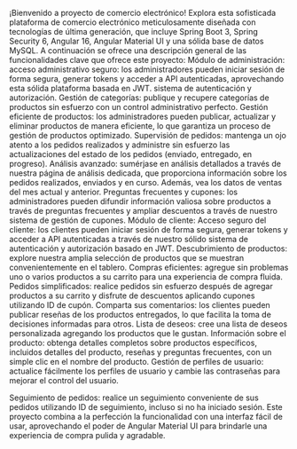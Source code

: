 ¡Bienvenido a proyecto de comercio electrónico!
Explora esta sofisticada plataforma de comercio electrónico meticulosamente diseñada con tecnologías de última generación,
que incluye Spring Boot 3, Spring Security 6, Angular 16, Angular Material UI y una sólida base de datos MySQL.
A continuación se ofrece una descripción general de las funcionalidades clave que ofrece este proyecto: Módulo de administración: 
acceso administrativo seguro: los administradores pueden iniciar sesión de forma segura, generar tokens y acceder a API autenticadas, aprovechando esta sólida plataforma basada en JWT. 
sistema de autenticación y autorización. 
Gestión de categorías: publique y recupere categorías de productos sin esfuerzo con un control administrativo perfecto. 
Gestión eficiente de productos: los administradores pueden publicar, actualizar y eliminar productos de manera eficiente, lo que garantiza un proceso de gestión de productos optimizado. 
Supervisión de pedidos: mantenga un ojo atento a los pedidos realizados y administre sin esfuerzo las actualizaciones del estado de los pedidos (enviado, entregado, en progreso). 
Análisis avanzado: sumérjase en análisis detallados a través de nuestra página de análisis dedicada, que proporciona información sobre los pedidos realizados, enviados y en curso. 
Además, vea los datos de ventas del mes actual y anterior. 
Preguntas frecuentes y cupones: los administradores pueden difundir información valiosa sobre productos a través de preguntas frecuentes y ampliar descuentos a través de nuestro sistema de gestión de cupones. 
Módulo de cliente: Acceso seguro del cliente: los clientes pueden iniciar sesión de forma segura, generar tokens y acceder a API autenticadas a través de nuestro sólido sistema de autenticación y autorización basado en JWT. 
Descubrimiento de productos: explore nuestra amplia selección de productos que se muestran convenientemente en el tablero. 
Compras eficientes: agregue sin problemas uno o varios productos a su carrito para una experiencia de compra fluida. 
Pedidos simplificados: realice pedidos sin esfuerzo después de agregar productos a su carrito y disfrute de descuentos aplicando cupones utilizando ID de cupón. 
Comparta sus comentarios: los clientes pueden publicar reseñas de los productos entregados, lo que facilita la toma de decisiones informadas para otros. 
Lista de deseos: cree una lista de deseos personalizada agregando los productos que le gustan. 
Información sobre el producto: obtenga detalles completos sobre productos específicos, incluidos detalles del producto, reseñas y preguntas frecuentes, con un simple clic en el nombre del producto. 
Gestión de perfiles de usuario: actualice fácilmente los perfiles de usuario y cambie las contraseñas para mejorar el control del usuario. 

Seguimiento de pedidos: realice un seguimiento conveniente de sus pedidos utilizando ID de seguimiento, incluso si no ha iniciado sesión. 
Este proyecto combina a la perfección la funcionalidad con una interfaz fácil de usar, aprovechando el poder de Angular Material UI para brindarle una experiencia de compra pulida y agradable. 
